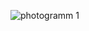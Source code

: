 ![photogramm 1](https://github.com/fatihoguuz/Photogram/assets/141723606/b0db2283-8fed-45c4-92c8-48b96bb79bee)
